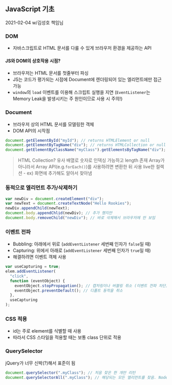 ## JavaScript 기초

2021-02-04 w/김성호 책임님

### DOM

- 자바스크립트로 HTML 문서를 다룰 수 있게 브라우저 환경을 제공하는 API

#### JS와 DOM의 상호작용 시점?

- 브라우저는 HTML 문서를 첫줄부터 파싱
- JS는 코드가 평가되는 시점에 Document에 렌더링되어 있는 엘리먼트에만 접근 가능
- `window`의 `load` 이벤트를 이용해 스크립트 실행을 지연 (`EventListener`는 Memory Leak을 발생시키는 주 원인이므로 사용 시 주의!)

### Document

- 브라우저 상의 HTML 문서를 모델링한 객체
- DOM API의 시작점

```js
document.getElementById("myId"); // returns HTMLElement or null
document.getElementByTagName("div"); // returns HTMLCollection or null
document.getElementByClassName("myClass").getElementsByTagName("div");
```

> HTML Collection?
> 유사 배열로 숫자로 인덱싱 가능하고 length 존재
> Array가 아니라서 Array API(e.g.`forEach()`)를 사용하려면 변환한 뒤 사용
> live한 컬렉션 - ex) 화면에 추가해도 알아서 찾아냄

### 동적으로 엘리먼트 추가/삭제하기

```js
var newDiv = document.createElement("div");
var newText = document.createTextNode("Hello Rookies");
newDiv.appendChild(newText);
document.body.appendChlid(newDiv); // 추가 했지만
document.body.removeChild("newDiv"); // 바로 삭제해서 브라우저에 안 보임
```

### 이벤트 전파

- Bubbling: 아래에서 위로 (`addEventListener` 세번째 인자가 `false`일 때)
- Capturing: 위에서 아래로 (`addEventListener` 세번째 인자가 `true`일 때)
- 해결하려면 이벤트 객체 사용

```js
var useCapturing = true;
elem.addEventListener(
  "click",
  function (eventObject) {
    eventObject.stopPropagation(); // 캡처링이나 버블링 취소 (이벤트 전파 차단)
    eventObject.preventDefault(); // 디폴트 동작을 취소
  },
  useCapturing
);
```

### CSS 적용

- id는 주로 element를 식별할 때 사용
- 따라서 CSS 스타일을 적용할 때는 보통 class 단위로 적용

### QuerySelector

jQuery가 너무 신박(?)해서 표준이 됨

```js
document.querySelector(".myClass"); // 처음 찾은 한 개만 리턴
document.querySelectorAll(".myClass"); // 해당되는 모든 엘리먼트를 찾음. NodeList로 not live
```

